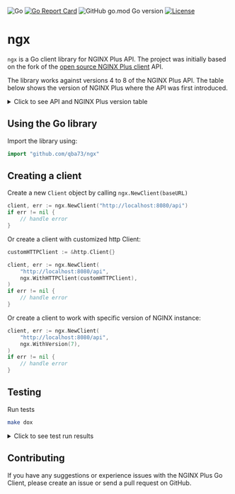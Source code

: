 ![Go](https://github.com/qba73/ngx/workflows/Go/badge.svg)
[![Go Report Card](https://goreportcard.com/badge/github.com/qba73/ngx)](https://goreportcard.com/report/github.com/qba73/ngx)
![GitHub go.mod Go version](https://img.shields.io/github/go-mod/go-version/qba73/ngx?logo=go)
[![License](https://img.shields.io/badge/License-Apache%202.0-blue.svg)](https://opensource.org/licenses/Apache-2.0)

# ngx

```ngx``` is a Go client library for NGINX Plus API. The project was initially based on the fork of the [open source NGINX Plus client](https://github.com/nginxinc/nginx-plus-go-client) API.

The library works against versions 4 to 8 of the NGINX Plus API. The table below shows the version of NGINX Plus where the API was first introduced.

<details>
    <summary>Click to see API and NGINX Plus version table</summary>

| API version | NGINX Plus version |
|-------------|--------------------|
| 4 | R18 |
| 5 | R19 |
| 6 | R20 |
| 7 | R25 |
| 8 | R27 |

</details>

## Using the Go library

Import the library using:

```go
import "github.com/qba73/ngx"
```

## Creating a client

Create a new ```Client``` object by calling ```ngx.NewClient(baseURL)```

```go
client, err := ngx.NewClient("http://localhost:8080/api")
if err != nil {
    // handle error
}
```

Or create a client with customized http Client:

```go
customHTTPClient := &http.Client{}

client, err := ngx.NewClient(
    "http://localhost:8080/api",
    ngx.WithHTTPClient(customHTTPClient),
)
if err != nil {
    // handle error
}
```

Or create a client to work with specific version of NGINX instance:

```go
client, err := ngx.NewClient(
    "http://localhost:8080/api",
    ngx.WithVersion(7),
)
if err != nil {
    // handle error
}

```

## Testing

Run tests

```bash
make dox
```

<details>
    <summary>Click to see test run results</summary>

```bash
$ gotestdox
 ✔ Check server updates is valid on valid input (0.00s)
 ✔ Check stream server updates is valid on valid input (0.00s)
 ✔ Upstream servers config is valid on valid input (0.00s)
 ✔ Upstream stream servers configuration is valid on valid input (0.00s)
 ✔ Server address is valid on valid input with host and port (0.00s)
 ✔ Server address is valid on valid input with IPV6 address and without port (0.00s)
 ✔ Server address is valid on valid input with IPV4 address and without port (0.00s)
 ✔ Server address is valid on valid input with address and without port (0.00s)
 ✔ Server address is valid on valid input with unix socket (0.00s)
 ✔ Server address is valid on valid input with IPV6 and port (0.00s)
 ✔ Server address is valid on valid input with IPV4 and port (0.00s)
 ✔ NGINX server status is valid on valid input request params (0.00s)
 ✔ Request get NGINXURL is valid on valid fields (0.00s)
 ✔ Get NGINX status errors on invalid request param (0.00s)
 ✔ Client uses valid request path on valid request params (0.00s)
 ✔ Client retrives info about running NGINX instance (0.00s)
 ✔ Client retrives NGINX status on valid parameters (0.00s)
```

</details>

## Contributing

If you have any suggestions or experience issues with the NGINX Plus Go Client, please create an issue or send a pull request on GitHub.
